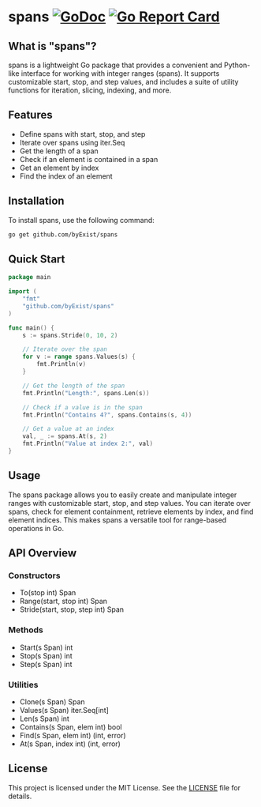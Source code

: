 # spans [![GoDoc](https://pkg.go.dev/badge/github.com/byExist/spans.svg)](https://pkg.go.dev/github.com/byExist/spans) [![Go Report Card](https://goreportcard.com/badge/github.com/byExist/spans)](https://goreportcard.com/report/github.com/byExist/spans) 

## What is "spans"?

spans is a lightweight Go package that provides a convenient and Python-like interface for working with integer ranges (spans). It supports customizable start, stop, and step values, and includes a suite of utility functions for iteration, slicing, indexing, and more.

## Features

- Define spans with start, stop, and step
- Iterate over spans using iter.Seq
- Get the length of a span
- Check if an element is contained in a span
- Get an element by index
- Find the index of an element

## Installation

To install spans, use the following command:

```bash
go get github.com/byExist/spans
```

## Quick Start

```go
package main

import (
	"fmt"
	"github.com/byExist/spans"
)

func main() {
	s := spans.Stride(0, 10, 2)

	// Iterate over the span
	for v := range spans.Values(s) {
		fmt.Println(v)
	}

	// Get the length of the span
	fmt.Println("Length:", spans.Len(s))

	// Check if a value is in the span
	fmt.Println("Contains 4?", spans.Contains(s, 4))

	// Get a value at an index
	val, _ := spans.At(s, 2)
	fmt.Println("Value at index 2:", val)
}
```

## Usage

The spans package allows you to easily create and manipulate integer ranges with customizable start, stop, and step values. You can iterate over spans, check for element containment, retrieve elements by index, and find element indices. This makes spans a versatile tool for range-based operations in Go.

## API Overview

### Constructors

- To(stop int) Span  
- Range(start, stop int) Span  
- Stride(start, stop, step int) Span  

### Methods

- Start(s Span) int
- Stop(s Span) int
- Step(s Span) int

### Utilities

- Clone(s Span) Span
- Values(s Span) iter.Seq[int]  
- Len(s Span) int  
- Contains(s Span, elem int) bool  
- Find(s Span, elem int) (int, error)  
- At(s Span, index int) (int, error)  

## License

This project is licensed under the MIT License. See the [LICENSE](LICENSE) file for details.
